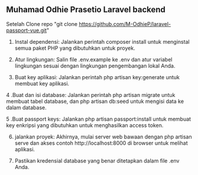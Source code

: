 ## Muhamad Odhie Prasetio Laravel backend

Setelah Clone repo "git clone https://github.com/M-OdhieP/laravel-passport-vue.git"

1. Instal dependensi: Jalankan perintah composer install untuk menginstal semua paket PHP yang dibutuhkan untuk proyek.

2. Atur lingkungan: Salin file .env.example ke .env dan atur variabel lingkungan sesuai dengan lingkungan pengembangan lokal Anda.

3. Buat key aplikasi: Jalankan perintah php artisan key:generate untuk membuat key aplikasi.

4 .Buat dan isi database: Jalankan perintah php artisan migrate untuk membuat tabel database, dan php artisan db:seed untuk mengisi data ke dalam database.

5 .Buat passport keys: Jalankan php artisan passport:install untuk membuat key enkripsi yang dibutuhkan untuk menghasilkan access token.

6. jalankan proyek: Akhirnya, mulai server web bawaan dengan php artisan serve dan akses contoh http://localhost:8000 di browser untuk melihat aplikasi.

7. Pastikan kredensial database yang benar ditetapkan dalam file .env Anda.
